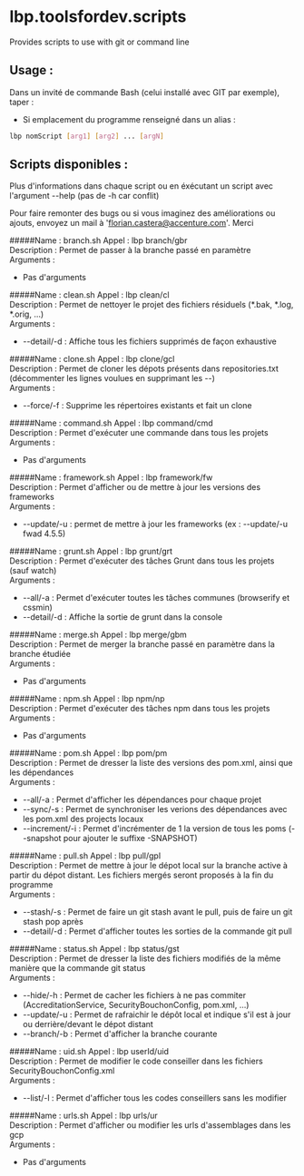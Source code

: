 # lbp.toolsfordev.scripts

Provides scripts to use with git or command line

## Usage :
Dans un invité de commande Bash (celui installé avec GIT par exemple), taper :
* Si emplacement du programme renseigné dans un alias :
```bash
lbp nomScript [arg1] [arg2] ... [argN]
```

## Scripts disponibles :

Plus d'informations dans chaque script ou en éxécutant un script avec l'argument --help (pas de -h car conflit)

Pour faire remonter des bugs ou si vous imaginez des améliorations ou ajouts, envoyez un mail à 'florian.castera@accenture.com'. Merci


#####Name : branch.sh
Appel : lbp branch/gbr <br>
Description : Permet de passer à la branche passé en paramètre <br>
Arguments : <br>
*  Pas d'arguments <br>

#####Name : clean.sh
Appel : lbp clean/cl <br>
Description : Permet de nettoyer le projet des fichiers résiduels (*.bak, *.log, *.orig, ...) <br>
Arguments : <br>
*  --detail/-d : Affiche tous les fichiers supprimés de façon exhaustive <br>

#####Name : clone.sh
Appel : lbp clone/gcl <br>
Description : Permet de cloner les dépots présents dans repositories.txt (décommenter les lignes voulues en supprimant les --) <br>
Arguments : <br>
*  --force/-f  : Supprime les répertoires existants et fait un clone <br>

#####Name : command.sh
Appel : lbp command/cmd <br>
Description : Permet d'exécuter une commande dans tous les projets <br>
Arguments : <br>
*  Pas d'arguments <br>

#####Name : framework.sh
Appel : lbp framework/fw <br>
Description : Permet d'afficher ou de mettre à jour les versions des frameworks <br>
Arguments : <br>
*  --update/-u : permet de mettre à jour les frameworks (ex : --update/-u fwad 4.5.5) <br>

#####Name : grunt.sh
Appel : lbp grunt/grt <br>
Description : Permet d'exécuter des tâches Grunt dans tous les projets (sauf watch) <br>
Arguments : <br>
*  --all/-a    : Permet d'exécuter toutes les tâches communes (browserify et cssmin) <br>
*  --detail/-d : Affiche la sortie de grunt dans la console <br>

#####Name : merge.sh
Appel : lbp merge/gbm <br>
Description : Permet de merger la branche passé en paramètre dans la branche étudiée <br>
Arguments : <br>
*  Pas d'arguments <br>

#####Name : npm.sh
Appel : lbp npm/np <br>
Description : Permet d'exécuter des tâches npm dans tous les projets <br>
Arguments : <br>
*  Pas d'arguments <br>

#####Name : pom.sh
Appel : lbp pom/pm <br>
Description : Permet de dresser la liste des versions des pom.xml, ainsi que les dépendances <br>
Arguments : <br>
*  --all/-a        : Permet d'afficher les dépendances pour chaque projet <br>
*  --sync/-s       : Permet de synchroniser les verions des dépendances avec les pom.xml des projects locaux <br>
*  --increment/-i  : Permet d'incrémenter de 1 la version de tous les poms (--snapshot pour ajouter le suffixe -SNAPSHOT) <br>

#####Name : pull.sh
Appel : lbp pull/gpl <br>
Description : Permet de mettre à jour le dépot local sur la branche active à partir du dépot distant. Les fichiers mergés seront proposés à la fin du programme <br>
Arguments : <br>
*  --stash/-s  : Permet de faire un git stash avant le pull, puis de faire un git stash pop après <br>
*  --detail/-d : Permet d'afficher toutes les sorties de la commande git pull <br>

#####Name : status.sh
Appel : lbp status/gst <br>
Description : Permet de dresser la liste des fichiers modifiés de la même manière que la commande git status <br>
Arguments : <br>
*  --hide/-h   : Permet de cacher les fichiers à ne pas commiter (AccreditationService, SecurityBouchonConfig, pom.xml, ...) <br>
*  --update/-u : Permet de rafraichir le dépôt local et indique s'il est à jour ou derrière/devant le dépot distant <br>
*  --branch/-b : Permet d'afficher la branche courante <br>

#####Name : uid.sh
Appel : lbp userId/uid <br>
Description : Permet de modifier le code conseiller dans les fichiers SecurityBouchonConfig.xml <br>
Arguments : <br>
*  --list/-l   : Permet d'afficher tous les codes conseillers sans les modifier <br>

#####Name : urls.sh
Appel : lbp urls/ur <br>
Description : Permet d'afficher ou modifier les urls d'assemblages dans les gcp <br>
Arguments : <br>
*  Pas d'arguments <br>
